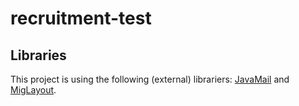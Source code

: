 # recruitment-test

## Libraries
This project is using the following (external) librariers: [JavaMail](http://java.net/projects/javamail/pages/Home/) and [MigLayout](http://www.miglayout.com/).
